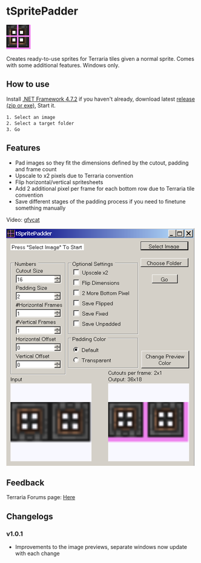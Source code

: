 # tSpritePadder
![icon](https://raw.githubusercontent.com/direwolf420/tSpritePadder/master/icon_64x64.png)

Creates ready-to-use sprites for Terraria tiles given a normal sprite. Comes with some additional features. Windows only.

## How to use
Install [.NET Framework 4.7.2](https://dotnet.microsoft.com/download/dotnet-framework/thank-you/net45-web-installer) if you haven't already, download latest [release (zip or exe)](https://github.com/direwolf420/tSpritePadder/releases), Start it.

```
1. Select an image
2. Select a target folder
3. Go
```

## Features

* Pad images so they fit the dimensions defined by the cutout, padding and frame count
* Upscale to x2 pixels due to Terraria convention
* Flip horizontal/vertical spritesheets
* Add 2 additional pixel per frame for each bottom row due to Terraria tile convention
* Save different stages of the padding process if you need to finetune something manually

Video: [gfycat](https://gfycat.com/scrawnygrimyankolewatusi)

![image](https://raw.githubusercontent.com/direwolf420/tSpritePadder/master/preview.png)

## Feedback

Terraria Forums page: [Here](https://forums.terraria.org/index.php?threads/tspritepadder-ready-to-use-sprites-for-terraria-tiles.96177/)

## Changelogs

### v1.0.1
* Improvements to the image previews, separate windows now update with each change
